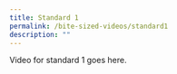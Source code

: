 ```yaml
---
title: Standard 1
permalink: /bite-sized-videos/standard1
description: ""
---
```

Video for standard 1 goes here.